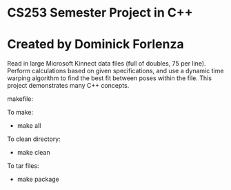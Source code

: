 # CS253 Semester Project in C++
# Created by Dominick Forlenza

Read in large Microsoft Kinnect data files (full of doubles, 75 per line). Perform calculations based on given specifications, and use a dynamic time warping algorithm to find the best fit between poses within the file. This project demonstrates many C++ concepts.

makefile:

To make: 
 - make all

To clean directory:
 - make clean

To tar files:
 - make package
